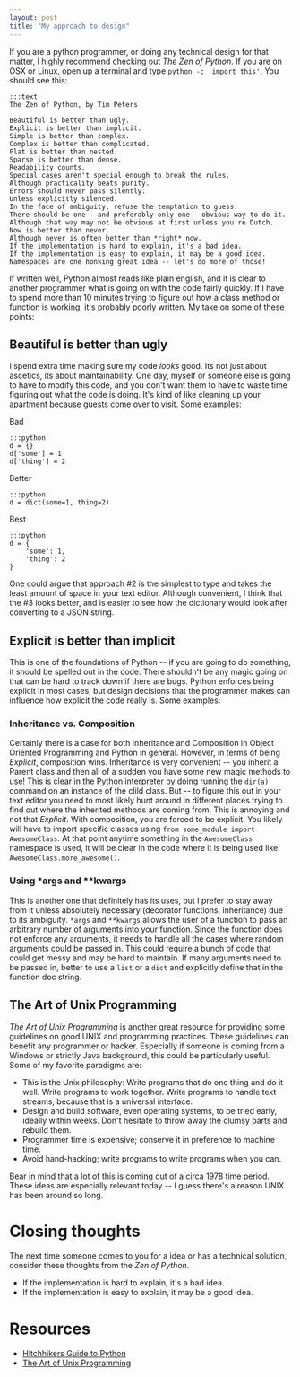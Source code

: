 ```yaml
---
layout: post
title: "My approach to design"
---
```


If you are a python programmer, or doing any technical design for that matter, I highly recommend checking out *The Zen of Python*.  If you are on OSX or Linux, open up a terminal and type `python -c 'import this'`.  You should see this:

    :::text
    The Zen of Python, by Tim Peters

    Beautiful is better than ugly.
    Explicit is better than implicit.
    Simple is better than complex.
    Complex is better than complicated.
    Flat is better than nested.
    Sparse is better than dense.
    Readability counts.
    Special cases aren't special enough to break the rules.
    Although practicality beats purity.
    Errors should never pass silently.
    Unless explicitly silenced.
    In the face of ambiguity, refuse the temptation to guess.
    There should be one-- and preferably only one --obvious way to do it.
    Although that way may not be obvious at first unless you're Dutch.
    Now is better than never.
    Although never is often better than *right* now.
    If the implementation is hard to explain, it's a bad idea.
    If the implementation is easy to explain, it may be a good idea.
    Namespaces are one honking great idea -- let's do more of those!
    
If written well, Python almost reads like plain english, and it is clear to another programmer what is going on with the code fairly quickly.  If I have to spend more than 10 minutes trying to figure out how a class method or function is working, it's probably poorly written.  My take on some of these points:

## Beautiful is better than ugly

I spend extra time making sure my code *looks* good.  Its not just about ascetics, its about maintainability.  One day, myself or someone else is going to have to modify this code, and you don't want them to have to waste time figuring out what the code is doing.  It's kind of like cleaning up your apartment because guests come over to visit.  Some examples:

Bad
    
    :::python
    d = {}
    d['some'] = 1
    d['thing'] = 2
    
Better

    :::python
    d = dict(some=1, thing=2)

Best

    :::python
    d = {
        'some': 1,
        'thing': 2
    }

One could argue that approach #2 is the simplest to type and takes the least amount of space in your text editor.  Although convenient, I think that the #3 looks better, and is easier to see how the dictionary would look after converting to a JSON string.

## Explicit is better than implicit

This is one of the foundations of Python -- if you are going to do something, it should be spelled out in the code.  There shouldn't be any magic going on that can be hard to track down if there are bugs.  Python enforces being explicit in most cases, but design decisions that the programmer makes can influence how explicit the code really is.  Some examples:

### Inheritance vs. Composition

Certainly there is a case for both Inheritance and Composition in Object Oriented Programming and Python in general.  However, in terms of being *Explicit*, composition wins.  Inheritance is very convenient -- you inherit a Parent class and then all of a sudden you have some new magic methods to use!  This is clear in the Python interpreter by doing running the `dir(a)` command on an instance of the clild class.  But -- to figure this out in your text editor you need to most likely hunt around in different places trying to find out where the inherited methods are coming from.  This is annoying and not that *Explicit*.  With composition, you are forced to be explicit.  You likely will have to import specific classes using `from some_module import AwesomeClass`.  At that point anytime something in the `AwesomeClass` namespace is used, it will be clear in the code where it is being used like `AwesomeClass.more_awesome()`.

### Using *args and **kwargs

This is another one that definitely has its uses, but I prefer to stay away from it unless absolutely necessary (decorator functions, inheritance) due to its ambiguity.  `*args` and `**kwargs` allows the user of a function to pass an arbitrary number of arguments into your function.  Since the function does not enforce any arguments, it needs to handle all the cases where random arguments could be passed in.  This could require a bunch of code that could get messy and may be hard to maintain.  If many arguments need to be passed in, better to use a `list` or a `dict` and explicitly define that in the function doc string.

## The Art of Unix Programming

*The Art of Unix Programming* is another great resource for providing some guidelines on good UNIX and programming practices.  These guidelines can benefit any programmer or hacker.  Especially if someone is coming from a Windows or strictly Java background, this could be particularly useful.  Some of my favorite paradigms are:

- This is the Unix philosophy: Write programs that do one thing and do it well. Write programs to work together. Write programs to handle text streams, because that is a universal interface.
- Design and build software, even operating systems, to be tried early, ideally within weeks. Don't hesitate to throw away the clumsy parts and rebuild them.
- Programmer time is expensive; conserve it in preference to machine time.
- Avoid hand-hacking; write programs to write programs when you can.

Bear in mind that a lot of this is coming out of a circa 1978 time period.  These ideas are especially relevant today -- I guess there's a reason UNIX has been around so long.

# Closing thoughts

The next time someone comes to you for a idea or has a technical solution, consider these thoughts from the *Zen of Python*.

- If the implementation is hard to explain, it's a bad idea.
- If the implementation is easy to explain, it may be a good idea.

# Resources

- [Hitchhikers Guide to Python](http://docs.python-guide.org/en/latest/)
- [The Art of Unix Programming](http://www.catb.org/esr/writings/taoup/html/)
